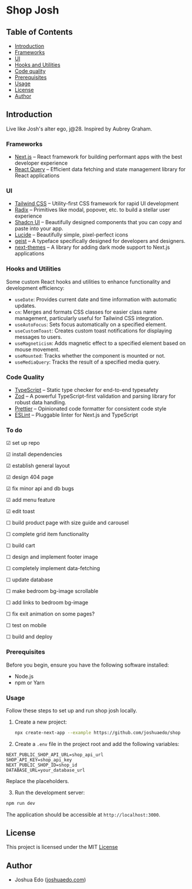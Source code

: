 # Shop Josh 

## Table of Contents

- [Introduction](#introduction)
- [Frameworks](#frameworks)
- [UI](#ui)
- [Hooks and Utilities](#hooks-and-utilities)
- [Code quality](#code-quality)
- [Prerequisites](#prerequisites)
- [Usage](#usage)
- [License](#license)
- [Author](#author)

## Introduction

Live like Josh's alter ego, j@28. Inspired by Aubrey Graham. 

### Frameworks

- [Next.js](https://nextjs.org/) – React framework for building performant apps with the best developer experience
- [React Query](https://tanstack.com/query) – Efficient data fetching and state management library for React applications

### UI

- [Tailwind CSS](https://tailwindcss.com/) – Utility-first CSS framework for rapid UI development
- [Radix](https://www.radix-ui.com/) – Primitives like modal, popover, etc. to build a stellar user experience
- [Shadcn UI](https://ui.shadcn.com/) – Beautifully designed components that you can copy and paste into your app.
- [Lucide](https://lucide.dev/) – Beautifully simple, pixel-perfect icons
- [geist](https://vercel.com/font) – A typeface specifically designed for developers and designers. 
- [next-themes](https://github.com/pacocoursey/next-themes) – A library for adding dark mode support to Next.js applications

### Hooks and Utilities

Some custom React hooks and utilities to enhance functionality and development efficiency:

- `useDate`: Provides current date and time information with automatic updates.
- `cn`: Merges and formats CSS classes for easier class name management, particularly useful for Tailwind CSS integration.
- `useAutoFocus`: Sets focus automatically on a specified element.
- `useCustomToast`: Creates custom toast notifications for displaying messages to users.
- `useMagneticism`: Adds magnetic effect to a specified element based on mouse movement.
- `useMounted`: Tracks whether the component is mounted or not.
- `useMediaQuery`: Tracks the result of a specified media query.

### Code Quality

- [TypeScript](https://www.typescriptlang.org/) – Static type checker for end-to-end typesafety
- [Zod](https://github.com/colinhacks/zod) – A powerful TypeScript-first validation and parsing library for robust data handling.
- [Prettier](https://prettier.io/) – Opinionated code formatter for consistent code style
- [ESLint](https://eslint.org/) – Pluggable linter for Next.js and TypeScript

### To do

&#9745; set up repo

&#9745; install dependencies

&#9745; establish general layout

&#9745; design 404 page

&#9745; fix minor api and db bugs

&#9745; add menu feature

&#9745; edit toast

&#9744; build product page with size guide and carousel

&#9744; complete grid item functionality 

&#9744; build cart

&#9744; design and implement footer image

&#9744; completely implement data-fetching

&#9744; update database

&#9744; make bedroom bg-image scrollable

&#9744; add links to bedroom bg-image

&#9744; fix exit animation on some pages?

&#9744; test on mobile

&#9744; build and deploy


### Prerequisites

Before you begin, ensure you have the following software installed:

- Node.js
- npm or Yarn

### Usage

Follow these steps to set up and run shop josh locally.

1. Create a new project:

   ```bash
   npx create-next-app --example https://github.com/joshuaedo/shop 
   ```

 2.  Create a `.env` file in the project root and add the following variables:

   ```env
  NEXT_PUBLIC_SHOP_API_URL=shop_api_url
  SHOP_API_KEY=shop_api_key
  NEXT_PUBLIC_SHOP_ID=shop_id
  DATABASE_URL=your_database_url
   ```

   Replace the placeholders.

 3. Run the development server:

   ```bash
   npm run dev
   ```

   The application should be accessible at `http://localhost:3000`.

## License

This project is licensed under the MIT [License](https://github.com/joshuaedo/shop/blob/main/LICENSE) 

## Author

- Joshua Edo ([joshuaedo.com](https://joshuaedo.com))


